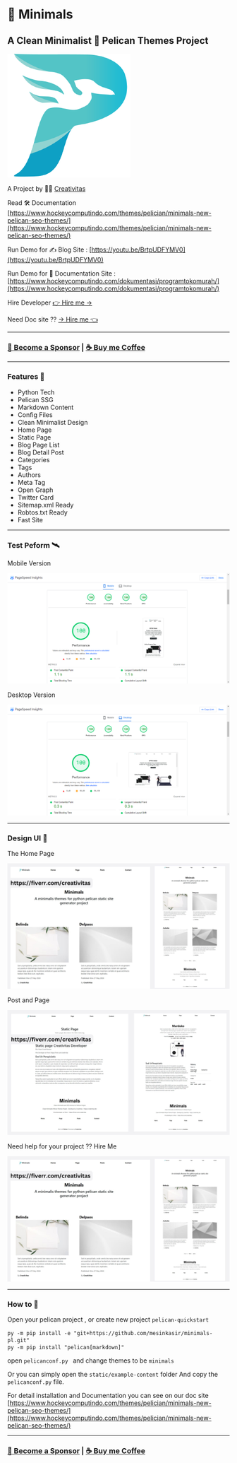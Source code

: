 # 🌟 Minimals

## A Clean Minimalist 🦅 Pelican Themes Project

![Pelican](static/media/pelican.png)

A Project by 👩‍🚀 [Creativitas](https://creativitas.dev)

Read 🛠️ Documentation [https://www.hockeycomputindo.com/themes/pelician/minimals-new-pelican-seo-themes/](https://www.hockeycomputindo.com/themes/pelician/minimals-new-pelican-seo-themes/)

Run Demo for ✍️ Blog Site : [https://youtu.be/BrtpUDFYMV0](https://youtu.be/BrtpUDFYMV0)

Run Demo for 📖 Documentation Site : [https://www.hockeycomputindo.com/dokumentasi/programtokomurah/](https://www.hockeycomputindo.com/dokumentasi/programtokomurah/)

Hire Developer [👉 Hire me →](https://www.fiverr.com/creativitas/design-your-modern-website-using-jekyll)

Need Doc site ?? [→ Hire me 👈](https://www.fiverr.com/creativitas/design-modern-documentation-website-astro-js-stalight)

---

### [🚀 Become a Sponsor](https://github.com/sponsors/mesinkasir) | [☕ Buy me Coffee](https://www.paypal.com/cgi-bin/webscr?cmd=_s-xclick&hosted_button_id=JVZVXBC4N9DAN)

---

### Features 🤹

+ Python Tech
+ Pelican SSG
+ Markdown Content
+ Config Files
+ Clean Minimalist Design
+ Home Page
+ Static Page
+ Blog Page List
+ Blog Detail Post
+ Categories
+ Tags
+ Authors
+ Meta Tag
+ Open Graph 
+ Twitter Card
+ Sitemap.xml Ready
+ Robtos.txt Ready
+ Fast Site

---

### Test Peform 🛰️

Mobile Version

![SEO pelican fast website themes](static/media/mobiles.png)

Desktop Version

![SEO pelican fast website themes](static/media/desktops.png)

---

### Design UI 🎨

The Home Page

![Pelican modern minimalis themes](static/media/minimals.jpg)

Post and Page

![Pelican modern minimalis themes](static/media/minimals-post.jpg)

Need help for your project ?? Hire Me

[![Pelican modern minimalis themes](static/media/minimals.jpg)](https://creativitas.dev/)

---

### How to 👀

Open your pelican project , or create new project `pelican-quickstart`

```
py -m pip install -e "git+https://github.com/mesinkasir/minimals-pl.git"
py -m pip install "pelican[markdown]"
```

open `pelicanconf.py ` and change themes to be `minimals`

Or you can simply open the `static/example-content` folder And copy the `pelicanconf.py` file.

For detail installation and Documentation you can see on our doc site [https://www.hockeycomputindo.com/themes/pelician/minimals-new-pelican-seo-themes/](https://www.hockeycomputindo.com/themes/pelician/minimals-new-pelican-seo-themes/)

---

### [🚀 Become a Sponsor](https://github.com/sponsors/mesinkasir) | [☕ Buy me Coffee](https://www.paypal.com/cgi-bin/webscr?cmd=_s-xclick&hosted_button_id=JVZVXBC4N9DAN)
